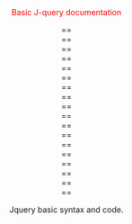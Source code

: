 <center>
<font color="red">Basic J-query documentation</font>
<p style="width: 20px;">====================================</p>
Jquery basic syntax and code.
</center>
